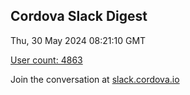 ## Cordova Slack Digest
Thu, 30 May 2024 08:21:10 GMT

[User count: 4863](https://cordova.slack.com/)


Join the conversation at [slack.cordova.io](http://slack.cordova.io/)
